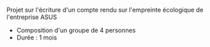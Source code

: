 Projet sur l'écriture d'un compte rendu sur l'empreinte écologique de l'entreprise ASUS
- Composition d'un groupe de 4 personnes
- Durée : 1 mois
